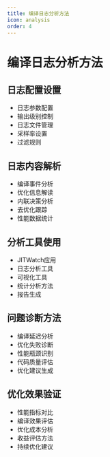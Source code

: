 ```yaml
---
title: 编译日志分析方法
icon: analysis
order: 4
---
```


# 编译日志分析方法

## 日志配置设置
- 日志参数配置
- 输出级别控制
- 日志文件管理
- 采样率设置
- 过滤规则

## 日志内容解析
- 编译事件分析
- 优化信息解读
- 内联决策分析
- 去优化跟踪
- 性能数据统计

## 分析工具使用
- JITWatch应用
- 日志分析工具
- 可视化工具
- 统计分析方法
- 报告生成

## 问题诊断方法
- 编译延迟分析
- 优化失败诊断
- 性能瓶颈识别
- 代码质量评估
- 优化建议生成

## 优化效果验证
- 性能指标对比
- 编译效果评估
- 优化成本分析
- 收益评估方法
- 持续优化建议
